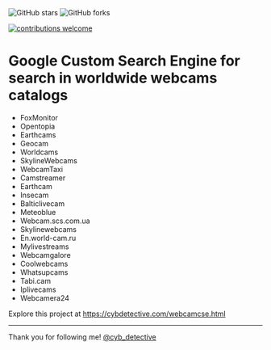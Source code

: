 <img alt="GitHub stars" src="https://img.shields.io/github/stars/cipher387/webcamcse">
 
<img alt="GitHub forks" src="https://img.shields.io/github/forks/cipher387/webcamcse">

[![contributions welcome](https://img.shields.io/badge/contributions-welcome-brightgreen.svg?style=flat)](https://github.com/dwyl/esta/issues)
    <p align="center">

<h1>Google Custom Search Engine for search in worldwide webcams catalogs</h1>

<ul>
<li>FoxMonitor</li>

<li>Opentopia</li>

<li>Earthcams</li>

<li>Geocam</li>

<li>Worldcams</li>

<li>SkylineWebcams</li>

<li>WebcamTaxi</li>

<li>Camstreamer</li>

<li>Earthcam</li>

<li>Insecam</li>

<li>Balticlivecam</li>

<li>Meteoblue</li>

<li>Webcam.scs.com.ua</li>

<li>Skylinewebcams</li>

<li>En.world-cam.ru</li>

<li>Mylivestreams</li>

<li>Webcamgalore</li>

<li>Coolwebcams</li>

<li>Whatsupcams</li>

<li>Tabi.cam</li>

<li>Iplivecams</li>

<li>Webcamera24</li>

</ul>

Explore this project at https://cybdetective.com/webcamcse.html



<hr>


Thank you for following me! [@cyb_detective](https://linktr.ee/cyb_detective)
